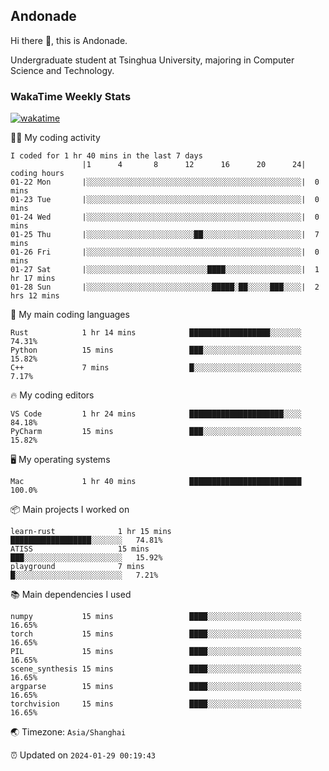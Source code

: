 ## Andonade

Hi there 👋, this is Andonade.

Undergraduate student at Tsinghua University, majoring in Computer Science and Technology.

### WakaTime Weekly Stats

[![wakatime](https://wakatime.com/badge/user/018bd8cc-ca3d-4a3e-a11d-74879d0e0c99.svg)](https://wakatime.com/@018bd8cc-ca3d-4a3e-a11d-74879d0e0c99)

🧑‍💻 My coding activity 

```text
I coded for 1 hr 40 mins in the last 7 days
          		|1      4       8      12      16      20      24|	coding hours
01-22 Mon		|░░░░░░░░░░░░░░░░░░░░░░░░░░░░░░░░░░░░░░░░░░░░░░░░|	0 mins
01-23 Tue		|░░░░░░░░░░░░░░░░░░░░░░░░░░░░░░░░░░░░░░░░░░░░░░░░|	0 mins
01-24 Wed		|░░░░░░░░░░░░░░░░░░░░░░░░░░░░░░░░░░░░░░░░░░░░░░░░|	0 mins
01-25 Thu		|░░░░░░░░░░░░░░░░░░░░░░░░██░░░░░░░░░░░░░░░░░░░░░░|	7 mins
01-26 Fri		|░░░░░░░░░░░░░░░░░░░░░░░░░░░░░░░░░░░░░░░░░░░░░░░░|	0 mins
01-27 Sat		|░░░░░░░░░░░░░░░░░░░░░░░░░░░████░░░░░░░░░░░░░░░░░|	1 hr 17 mins
01-28 Sun		|░░░░░░░░░░░░░░░░░░░░░░░░░░░░█████░██░░░░░███░░░░|	2 hrs 12 mins
```

🌱 My main coding languages 

```text
Rust           	1 hr 14 mins        	██████████████████░░░░░░░	74.31%
Python         	15 mins             	███░░░░░░░░░░░░░░░░░░░░░░	15.82%
C++            	7 mins              	█░░░░░░░░░░░░░░░░░░░░░░░░	7.17%
```

🔥 My coding editors 

```text
VS Code        	1 hr 24 mins        	█████████████████████░░░░	84.18%
PyCharm        	15 mins             	███░░░░░░░░░░░░░░░░░░░░░░	15.82%
```

🖥️ My operating systems 

```text
Mac            	1 hr 40 mins        	█████████████████████████	100.0%
```

📦 Main projects I worked on 

```text
learn-rust          	1 hr 15 mins        	██████████████████░░░░░░░	74.81%
ATISS               	15 mins             	███░░░░░░░░░░░░░░░░░░░░░░	15.92%
playground          	7 mins              	█░░░░░░░░░░░░░░░░░░░░░░░░	7.21%
```

📚 Main dependencies I used 

```text
numpy          	15 mins             	████░░░░░░░░░░░░░░░░░░░░░	16.65%
torch          	15 mins             	████░░░░░░░░░░░░░░░░░░░░░	16.65%
PIL            	15 mins             	████░░░░░░░░░░░░░░░░░░░░░	16.65%
scene_synthesis	15 mins             	████░░░░░░░░░░░░░░░░░░░░░	16.65%
argparse       	15 mins             	████░░░░░░░░░░░░░░░░░░░░░	16.65%
torchvision    	15 mins             	████░░░░░░░░░░░░░░░░░░░░░	16.65%
```

🌏 Timezone: `Asia/Shanghai`

⏰ Updated on `2024-01-29 00:19:43`